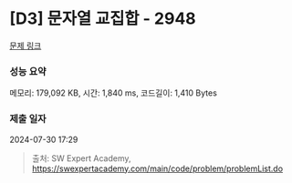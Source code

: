 # [D3] 문자열 교집합 - 2948 

[문제 링크](https://swexpertacademy.com/main/code/problem/problemDetail.do?contestProbId=AV-Un3G64SUDFAXr) 

### 성능 요약

메모리: 179,092 KB, 시간: 1,840 ms, 코드길이: 1,410 Bytes

### 제출 일자

2024-07-30 17:29



> 출처: SW Expert Academy, https://swexpertacademy.com/main/code/problem/problemList.do